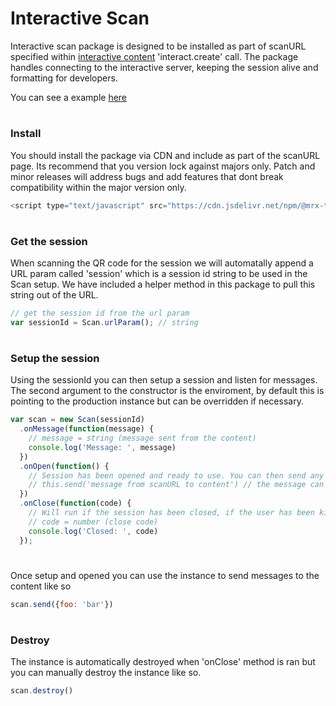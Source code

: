 # Interactive Scan

Interactive scan package is designed to be installed as part of scanURL specified within [interactive content](./../content/index.md) 'interact.create' call. The package handles connecting to the interactive server, keeping the session alive and formatting for developers.

You can see a example [here](./index.html)

#

### Install
You should install the package via CDN and include as part of the scanURL page. Its recommend that you version lock against majors only. Patch and minor releases will address bugs and add features that dont break compatibility within the major version only.

````javascript
<script type="text/javascript" src="https://cdn.jsdelivr.net/npm/@mrx-technology/interactive@1"></script>
````

#

### Get the session
When scanning the QR code for the session we will automatally append a URL param called 'session' which is a session id string to be used in the Scan setup. We have included a helper method in this package to pull this string out of the URL.

````javascript
// get the session id from the url param
var sessionId = Scan.urlParam(); // string
````

#

### Setup the session
Using the sessionId you can then setup a session and listen for messages. The second argument to the constructor is the enviroment, by default this is pointing to the production instance but can be overridden if necessary.

````javascript
var scan = new Scan(sessionId)
  .onMessage(function(message) {
    // message = string (message sent from the content)
    console.log('Message: ', message)
  })
  .onOpen(function() {
    // Session has been opened and ready to use. You can then send any messages to the content like so:
    // this.send('message from scanURL to content') // the message can be a string or an object that you will listen for / use on the content side
  })
  .onClose(function(code) {
    // Will run if the session has been closed, if the user has been kicked by the content or if the interactive session does not exist.
    // code = number (close code)
    console.log('Closed: ', code)
  });
````

#

Once setup and opened you can use the instance to send messages to the content like so

````javascript
scan.send({foo: 'bar'})
````

#

### Destroy

The instance is automatically destroyed when 'onClose' method is ran but you can manually destroy the instance like so.

````javascript
scan.destroy()
````
